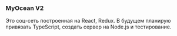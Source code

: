 ### MyOcean V2

Это соц-сеть построенная на React, Redux. В будущем планирую привязать TypeScript, создать сервер на Node.js и тестирование.